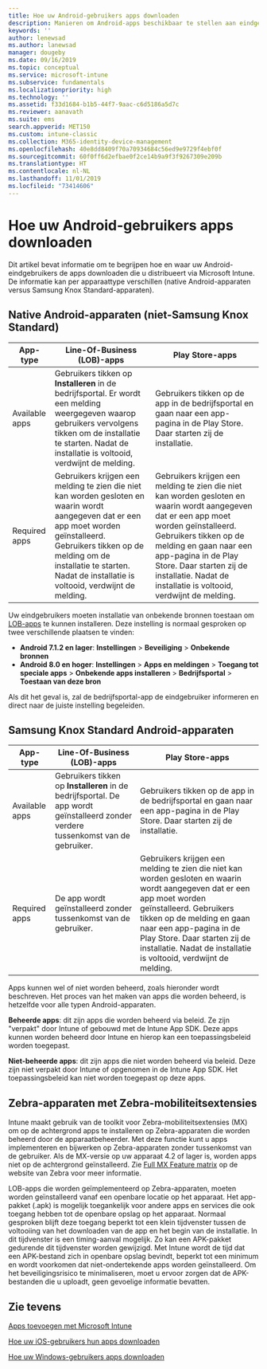 ```yaml
---
title: Hoe uw Android-gebruikers apps downloaden
description: Manieren om Android-apps beschikbaar te stellen aan eindgebruikers
keywords: ''
author: lenewsad
ms.author: lanewsad
manager: dougeby
ms.date: 09/16/2019
ms.topic: conceptual
ms.service: microsoft-intune
ms.subservice: fundamentals
ms.localizationpriority: high
ms.technology: ''
ms.assetid: f33d1684-b1b5-44f7-9aac-c6d5186a5d7c
ms.reviewer: aanavath
ms.suite: ems
search.appverid: MET150
ms.custom: intune-classic
ms.collection: M365-identity-device-management
ms.openlocfilehash: 40e8dd8409f70a70934684c56ed9e9729f4ebf0f
ms.sourcegitcommit: 60f0ff6d2efbae0f2ce14b9a9f3f9267309e209b
ms.translationtype: HT
ms.contentlocale: nl-NL
ms.lasthandoff: 11/01/2019
ms.locfileid: "73414606"
---
```

# <a name="how-your-android-users-get-their-apps"></a>Hoe uw Android-gebruikers apps downloaden

Dit artikel bevat informatie om te begrijpen hoe en waar uw Android-eindgebruikers de apps downloaden die u distribueert via Microsoft Intune. De informatie kan per apparaattype verschillen (native Android-apparaten versus Samsung Knox Standard-apparaten).

## <a name="native-non-samsung-knox-standard-android-devices"></a>Native Android-apparaten (niet-Samsung Knox Standard)

| App-type | Line-Of-Business (LOB)-apps | Play Store-apps  |
| ------------- |-------------| -----|
| Available apps      | Gebruikers tikken op **Installeren** in de bedrijfsportal. Er wordt een melding weergegeven waarop gebruikers vervolgens tikken om de installatie te starten. Nadat de installatie is voltooid, verdwijnt de melding. | Gebruikers tikken op de app in de bedrijfsportal en gaan naar een app-pagina in de Play Store. Daar starten zij de installatie.|
| Required apps      | Gebruikers krijgen een melding te zien die niet kan worden gesloten en waarin wordt aangegeven dat er een app moet worden geïnstalleerd. Gebruikers tikken op de melding om de installatie te starten. Nadat de installatie is voltooid, verdwijnt de melding.    | Gebruikers krijgen een melding te zien die niet kan worden gesloten en waarin wordt aangegeven dat er een app moet worden geïnstalleerd. Gebruikers tikken op de melding en gaan naar een app-pagina in de Play Store. Daar starten zij de installatie. Nadat de installatie is voltooid, verdwijnt de melding. |

Uw eindgebruikers moeten installatie van onbekende bronnen toestaan om [LOB-apps](../apps/lob-apps-android.md) te kunnen installeren. Deze instelling is normaal gesproken op twee verschillende plaatsen te vinden:

* **Android 7.1.2 en lager**: **Instellingen** > **Beveiliging** > **Onbekende bronnen**
* **Android 8.0 en hoger**: **Instellingen** > **Apps en meldingen** > **Toegang tot speciale apps** > **Onbekende apps installeren** > **Bedrijfsportal** > **Toestaan van deze bron**

Als dit het geval is, zal de bedrijfsportal-app de eindgebruiker informeren en direct naar de juiste instelling begeleiden. 

## <a name="samsung-knox-standard-android-devices"></a>Samsung Knox Standard Android-apparaten

| App-type | Line-Of-Business (LOB)-apps | Play Store-apps  |
| ------------- |-------------| -----|
| Available apps      | Gebruikers tikken op **Installeren** in de bedrijfsportal. De app wordt geïnstalleerd zonder verdere tussenkomst van de gebruiker. | Gebruikers tikken op de app in de bedrijfsportal en gaan naar een app-pagina in de Play Store. Daar starten zij de installatie.|
| Required apps      | De app wordt geïnstalleerd zonder tussenkomst van de gebruiker.    | Gebruikers krijgen een melding te zien die niet kan worden gesloten en waarin wordt aangegeven dat er een app moet worden geïnstalleerd. Gebruikers tikken op de melding en gaan naar een app-pagina in de Play Store. Daar starten zij de installatie. Nadat de installatie is voltooid, verdwijnt de melding. |

Apps kunnen wel of niet worden beheerd, zoals hieronder wordt beschreven. Het proces van het maken van apps die worden beheerd, is hetzelfde voor alle typen Android-apparaten.

**Beheerde apps**: dit zijn apps die worden beheerd via beleid. Ze zijn "verpakt" door Intune of gebouwd met de Intune App SDK. Deze apps kunnen worden beheerd door Intune en hierop kan een toepassingsbeleid worden toegepast.

**Niet-beheerde apps**: dit zijn apps die niet worden beheerd via beleid. Deze zijn niet verpakt door Intune of opgenomen in de Intune App SDK. Het toepassingsbeleid kan niet worden toegepast op deze apps.

## <a name="zebra-devices-with-zebra-mobility-extensions"></a>Zebra-apparaten met Zebra-mobiliteitsextensies

Intune maakt gebruik van de toolkit voor Zebra-mobiliteitsextensies (MX) om op de achtergrond apps te installeren op Zebra-apparaten die worden beheerd door de apparaatbeheerder. Met deze functie kunt u apps implementeren en bijwerken op Zebra-apparaten zonder tussenkomst van de gebruiker. Als de MX-versie op uw apparaat 4.2 of lager is, worden apps niet op de achtergrond geïnstalleerd. Zie [Full MX Feature matrix](http://techdocs.zebra.com/mx/compatibility/) op de website van Zebra voor meer informatie.

LOB-apps die worden geïmplementeerd op Zebra-apparaten, moeten worden geïnstalleerd vanaf een openbare locatie op het apparaat. Het app-pakket (.apk) is mogelijk toegankelijk voor andere apps en services die ook toegang hebben tot de openbare opslag op het apparaat. Normaal gesproken blijft deze toegang beperkt tot een klein tijdvenster tussen de voltooiing van het downloaden van de app en het begin van de installatie. In dit tijdvenster is een timing-aanval mogelijk. Zo kan een APK-pakket gedurende dit tijdvenster worden gewijzigd. Met Intune wordt de tijd dat een APK-bestand zich in openbare opslag bevindt, beperkt tot een minimum en wordt voorkomen dat niet-ondertekende apps worden geïnstalleerd. Om het beveiligingsrisico te minimaliseren, moet u ervoor zorgen dat de APK-bestanden die u uploadt, geen gevoelige informatie bevatten.

## <a name="see-also"></a>Zie tevens

[Apps toevoegen met Microsoft Intune](../apps/apps-add.md)

[Hoe uw iOS-gebruikers hun apps downloaden](end-user-apps-ios.md)

[Hoe uw Windows-gebruikers apps downloaden](end-user-apps-windows.md)
